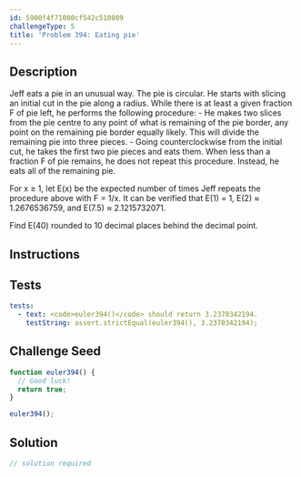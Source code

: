 ```yaml
---
id: 5900f4f71000cf542c510009
challengeType: 5
title: 'Problem 394: Eating pie'
---
```


## Description
<section id='description'>
Jeff eats a pie in an unusual way.
The pie is circular. He starts with slicing an initial cut in the pie along a radius.
While there is at least a given fraction F of pie left, he performs the following procedure:
- He makes two slices from the pie centre to any point of what is remaining of the pie border, any point on the remaining pie border equally likely. This will divide the remaining pie into three pieces.
- Going counterclockwise from the initial cut, he takes the first two pie pieces and eats them.
When less than a fraction F of pie remains, he does not repeat this procedure. Instead, he eats all of the remaining pie.






For x ≥ 1, let E(x) be the expected number of times Jeff repeats the procedure above with F = 1/x.
It can be verified that  E(1) = 1, E(2) ≈ 1.2676536759, and E(7.5) ≈ 2.1215732071.


Find E(40) rounded to 10 decimal places behind the decimal point.
</section>

## Instructions
<section id='instructions'>

</section>

## Tests
<section id='tests'>

```yml
tests:
  - text: <code>euler394()</code> should return 3.2370342194.
    testString: assert.strictEqual(euler394(), 3.2370342194);

```

</section>

## Challenge Seed
<section id='challengeSeed'>

<div id='js-seed'>

```js
function euler394() {
  // Good luck!
  return true;
}

euler394();
```

</div>



</section>

## Solution
<section id='solution'>

```js
// solution required
```

</section>
